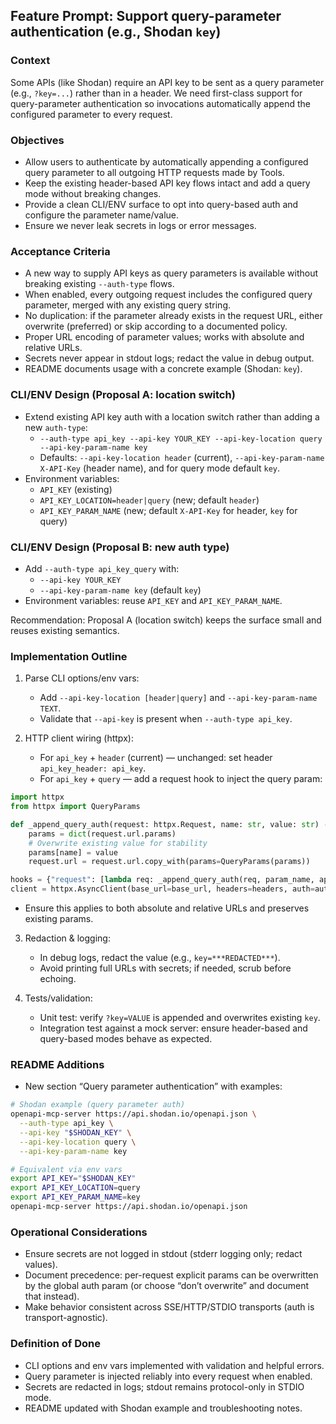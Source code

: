 ## Feature Prompt: Support query-parameter authentication (e.g., Shodan `key`)

### Context
Some APIs (like Shodan) require an API key to be sent as a query parameter (e.g., `?key=...`) rather than in a header. We need first-class support for query-parameter authentication so invocations automatically append the configured parameter to every request.

### Objectives
- Allow users to authenticate by automatically appending a configured query parameter to all outgoing HTTP requests made by Tools.
- Keep the existing header-based API key flows intact and add a query mode without breaking changes.
- Provide a clean CLI/ENV surface to opt into query-based auth and configure the parameter name/value.
- Ensure we never leak secrets in logs or error messages.

### Acceptance Criteria
- A new way to supply API keys as query parameters is available without breaking existing `--auth-type` flows.
- When enabled, every outgoing request includes the configured query parameter, merged with any existing query string.
- No duplication: if the parameter already exists in the request URL, either overwrite (preferred) or skip according to a documented policy.
- Proper URL encoding of parameter values; works with absolute and relative URLs.
- Secrets never appear in stdout logs; redact the value in debug output.
- README documents usage with a concrete example (Shodan: `key`).

### CLI/ENV Design (Proposal A: location switch)
- Extend existing API key auth with a location switch rather than adding a new `auth-type`:
  - `--auth-type api_key --api-key YOUR_KEY --api-key-location query --api-key-param-name key`
  - Defaults: `--api-key-location header` (current), `--api-key-param-name X-API-Key` (header name), and for query mode default `key`.
- Environment variables:
  - `API_KEY` (existing)
  - `API_KEY_LOCATION=header|query` (new; default `header`)
  - `API_KEY_PARAM_NAME` (new; default `X-API-Key` for header, `key` for query)

### CLI/ENV Design (Proposal B: new auth type)
- Add `--auth-type api_key_query` with:
  - `--api-key YOUR_KEY`
  - `--api-key-param-name key` (default `key`)
- Environment variables: reuse `API_KEY` and `API_KEY_PARAM_NAME`.

Recommendation: Proposal A (location switch) keeps the surface small and reuses existing semantics.

### Implementation Outline
1) Parse CLI options/env vars:
   - Add `--api-key-location [header|query]` and `--api-key-param-name TEXT`.
   - Validate that `--api-key` is present when `--auth-type api_key`.

2) HTTP client wiring (httpx):
   - For `api_key` + `header` (current) — unchanged: set header `api_key_header: api_key`.
   - For `api_key` + `query` — add a request hook to inject the query param:

```python
import httpx
from httpx import QueryParams

def _append_query_auth(request: httpx.Request, name: str, value: str) -> None:
    params = dict(request.url.params)
    # Overwrite existing value for stability
    params[name] = value
    request.url = request.url.copy_with(params=QueryParams(params))

hooks = {"request": [lambda req: _append_query_auth(req, param_name, api_key)]}
client = httpx.AsyncClient(base_url=base_url, headers=headers, auth=auth, event_hooks=hooks, timeout=30.0)
```

   - Ensure this applies to both absolute and relative URLs and preserves existing params.

3) Redaction & logging:
   - In debug logs, redact the value (e.g., `key=***REDACTED***`).
   - Avoid printing full URLs with secrets; if needed, scrub before echoing.

4) Tests/validation:
   - Unit test: verify `?key=VALUE` is appended and overwrites existing `key`.
   - Integration test against a mock server: ensure header-based and query-based modes behave as expected.

### README Additions
- New section “Query parameter authentication” with examples:

```bash
# Shodan example (query parameter auth)
openapi-mcp-server https://api.shodan.io/openapi.json \
  --auth-type api_key \
  --api-key "$SHODAN_KEY" \
  --api-key-location query \
  --api-key-param-name key

# Equivalent via env vars
export API_KEY="$SHODAN_KEY"
export API_KEY_LOCATION=query
export API_KEY_PARAM_NAME=key
openapi-mcp-server https://api.shodan.io/openapi.json
```

### Operational Considerations
- Ensure secrets are not logged in stdout (stderr logging only; redact values).
- Document precedence: per-request explicit params can be overwritten by the global auth param (or choose “don’t overwrite” and document that instead).
- Make behavior consistent across SSE/HTTP/STDIO transports (auth is transport-agnostic).

### Definition of Done
- CLI options and env vars implemented with validation and helpful errors.
- Query parameter is injected reliably into every request when enabled.
- Secrets are redacted in logs; stdout remains protocol-only in STDIO mode.
- README updated with Shodan example and troubleshooting notes.

